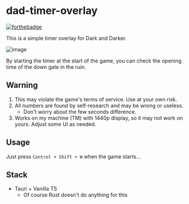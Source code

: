 # dad-timer-overlay

[![forthebadge](https://user-images.githubusercontent.com/3516343/232249820-54ad3768-7547-4918-ab0e-6b159312082a.svg)](https://forthebadge.com)

This is a simple timer overlay for Dark and Darker.

![image](https://user-images.githubusercontent.com/3516343/232248933-9be60208-47fe-4483-b602-82ff0aa7aef5.png)

By starting the timer at the start of the game, you can check the opening time of the down gate in the ruin.

## Warning

1. This may violate the game's terms of service. Use at your own risk.
2. All numbers are found by self-research and may be wrong or useless.
   - Don't worry about the few seconds difference.
3. Works on my machine (TM) with 1440p display, so it may not work on yours. Adjust some UI as needed.

## Usage

Just press `Control + Shift + W` when the game starts...

## Stack

- Tauri + Vanilla TS
  - Of course Rust doesn't do anything for this
